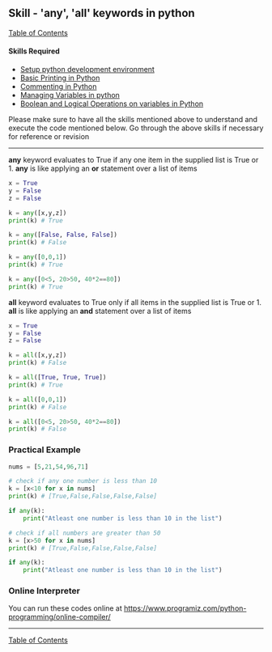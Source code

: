 
## Skill - 'any', 'all' keywords in python
[Table of Contents](https://nagasudhir.blogspot.com/2020/04/taming-python-table-of-contents.html)

#### Skills Required
* [Setup python development environment](https://nagasudhir.blogspot.com/2020/04/setup-python-development-environment_14.html)
* [Basic Printing in Python](https://nagasudhir.blogspot.com/2020/04/basic-printing-in-python.html)
* [Commenting in Python](https://nagasudhir.blogspot.com/2020/04/comments-in-python.html)
* [Managing Variables in python](https://nagasudhir.blogspot.com/2020/04/managing-variables-in-python.html)
* [Boolean and Logical Operations on variables in Python](https://nagasudhir.blogspot.com/2020/04/operations-on-variables-in-python.html)

Please make sure to have all the skills mentioned above to understand and execute the code mentioned below. Go through the above skills if necessary for reference or revision

<hr/>

**any** keyword evaluates to True if any one item in the supplied list is True or 1. 
**any** is like applying an **or** statement over a list of items 
```python
x = True
y = False
z = False

k = any([x,y,z])
print(k) # True

k = any([False, False, False])
print(k) # False

k = any([0,0,1])
print(k) # True

k = any([0<5, 20>50, 40*2==80])
print(k) # True
```

**all** keyword evaluates to True only if all items in the supplied list is True or 1. 
**all** is like applying an **and** statement over a list of items 
```python
x = True
y = False
z = False

k = all([x,y,z]) 
print(k) # False

k = all([True, True, True]) 
print(k) # True

k = all([0,0,1])
print(k) # False

k = all([0<5, 20>50, 40*2==80])
print(k) # False
```

### Practical Example
```python
nums = [5,21,54,96,71]

# check if any one number is less than 10
k = [x<10 for x in nums]
print(k) # [True,False,False,False,False]

if any(k):
	print("Atleast one number is less than 10 in the list")

# check if all numbers are greater than 50
k = [x>50 for x in nums]
print(k) # [True,False,False,False,False]

if any(k):
	print("Atleast one number is less than 10 in the list")
```

### Online Interpreter
You can run these codes online at https://www.programiz.com/python-programming/online-compiler/

<hr/>

[Table of Contents](https://nagasudhir.blogspot.com/2020/04/taming-python-table-of-contents.html)
<!--stackedit_data:
eyJoaXN0b3J5IjpbLTk3OTI4ODM4NywtMTkyNTM1NDk0NF19
-->